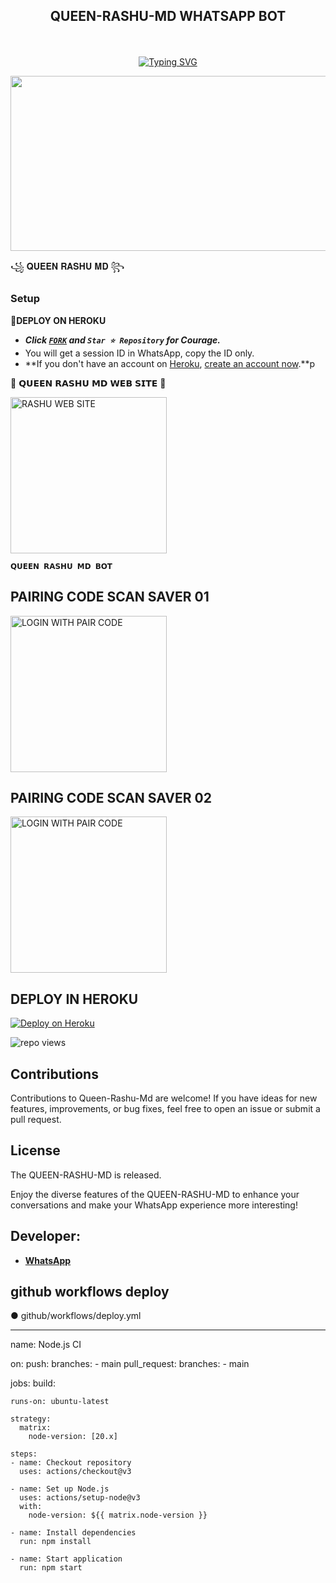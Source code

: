 ## <p align="center"> QUEEN-RASHU-MD WHATSAPP BOT
<br>

<p align="center"><a href="https://git.io/typing-svg"><img src="https://readme-typing-svg.demolab.com?font=EB+Garamond&weight=800&size=28&duration=4000&pause=1000&random=false&width=435&lines=WELCOME+TO+THE+QUEEN-RASHU-MD;MULTI-DEVICE+WHATSAPP+BOT;DEVELOPED+BY+NIPUN;RELEASED+DATE+24%2F03%2F2024." alt="Typing SVG" /></a>
</p>


<img src="https://i.ibb.co/BsjkCDP/9555.jpg" width="540" height="280" />
</p>             ꧁ 𝐐𝐔𝐄𝐄𝐍 𝐑𝐀𝐒𝐇𝐔 𝐌𝐃 ꧂

### Setup

**📌DEPLOY ON HEROKU**
   - ***Click [`FORK`](https://github.com/NipunHarshana0/QUEEN-RASHU-MD-V1/fork) and `Star ⭐ Repository` for Courage.***
   - You will get a session ID in WhatsApp, copy the ID only.
   - **If you don't have an account on [Heroku](https://signup.heroku.com/), [create an account now](https://signup.heroku.com/).**p
</p>
🌟 𝗤𝗨𝗘𝗘𝗡 𝗥𝗔𝗦𝗛𝗨 𝗠𝗗 𝗪𝗘𝗕 𝗦𝗜𝗧𝗘 🌟

<a href="https://youtube.com/@rashumodz_0715?si=5pg_wumwy6VzizMP/"><img src="https://img.shields.io/badge/RASHU-WEB%20SITE-red" alt="RASHU WEB SITE" width="250"></a>

**`𝗤𝗨𝗘𝗘𝗡 𝗥𝗔𝗦𝗛𝗨 𝗠𝗗 𝗕𝗢𝗧`**

##  PAIRING CODE SCAN SAVER 01

<a href="https://lithu-md-pair-13dc62a31d33.herokuapp.com/"><img src="https://img.shields.io/badge/LOGIN%20WITH-PAIR%20CODE-red" alt="LOGIN WITH PAIR CODE" width="250"></a>

## PAIRING CODE SCAN SAVER 02

<a href="https://paircoderashu-da08a61d6074.herokuapp.com/"><img src="https://img.shields.io/badge/LOGIN%20WITH-QR%20CODE-red" alt="LOGIN WITH PAIR CODE" width="250"></a>
## DEPLOY IN HEROKU

 [![Deploy on Heroku](https://www.herokucdn.com/deploy/button.svg)](https://dashboard.heroku.com/new?template=https://github.com/NipunHarshana0/QUEEN-RASHU-MD-V1/)

   </details>
</P>

![repo views](https://hits.seeyoufarm.com/api/count/incr/badge.svg?url=https%3A%2F%2Fgithub.com%2FPurnageethanjana%2FDEXTER-V1-MD&count_bg=%2379C83D&title_bg=%23555555&icon=gitpod.svg&icon_color=%23E7E7E7&title=Views&edge_flat=false)




## Contributions

Contributions to Queen-Rashu-Md are welcome! If you have ideas for new features, improvements, or bug fixes, feel free to open an issue or submit a pull request.

## License

The QUEEN-RASHU-MD is released.

Enjoy the diverse features of the QUEEN-RASHU-MD  to enhance your conversations and make your WhatsApp experience more interesting!

## Developer:
- [**WhatsApp**](https://wa.me/94727319036)



## github workflows deploy

● github/workflows/deploy.yml

_______________________________________

name: Node.js CI

on:
  push:
    branches:
      - main
  pull_request:
    branches:
      - main

jobs:
  build:

    runs-on: ubuntu-latest

    strategy:
      matrix:
        node-version: [20.x]

    steps:
    - name: Checkout repository
      uses: actions/checkout@v3

    - name: Set up Node.js
      uses: actions/setup-node@v3
      with:
        node-version: ${{ matrix.node-version }}

    - name: Install dependencies
      run: npm install

    - name: Start application
      run: npm start
